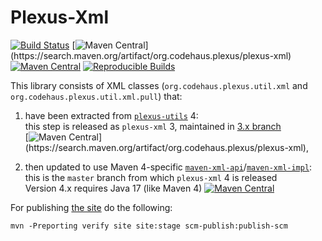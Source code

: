 Plexus-Xml
============

[![Build Status](https://github.com/codehaus-plexus/plexus-xml/actions/workflows/maven.yml/badge.svg)](https://github.com/codehaus-plexus/plexus-xml/actions)
[![Maven Central](https://img.shields.io/maven-central/v/org.codehaus.plexus/plexus-xml.svg?label=Maven%20Central&versionPrefix=3.)](https://search.maven.org/artifact/org.codehaus.plexus/plexus-xml)
[![Maven Central](https://img.shields.io/maven-central/v/org.codehaus.plexus/plexus-xml.svg?label=Maven%20Central)](https://search.maven.org/artifact/org.codehaus.plexus/plexus-xml)
[![Reproducible Builds](https://img.shields.io/endpoint?url=https://raw.githubusercontent.com/jvm-repo-rebuild/reproducible-central/master/content/org/codehaus/plexus/plexus-xml/badge.json)](https://github.com/jvm-repo-rebuild/reproducible-central/blob/master/content/org/codehaus/plexus/plexus-xml/README.md)

This library consists of XML classes (`org.codehaus.plexus.util.xml` and `org.codehaus.plexus.util.xml.pull`) that:

1. have been extracted from [`plexus-utils`](https://github.com/codehaus-plexus/plexus-utils/) 4:\
   this step is released as `plexus-xml` 3, maintained in [3.x branch](tree/3.x)\
   [![Maven Central](https://img.shields.io/maven-central/v/org.codehaus.plexus/plexus-xml.svg?label=Maven%20Central&versionPrefix=3.)](https://search.maven.org/artifact/org.codehaus.plexus/plexus-xml),

2. then updated to use Maven 4-specific [`maven-xml-api`](https://github.com/apache/maven/tree/maven-4.0.0-beta-5/api/maven-api-xml)/[`maven-xml-impl`](https://github.com/apache/maven/tree/maven-4.0.0-beta-5/maven-xml-impl):\
   this is the `master` branch from which `plexus-xml` 4 is released\
   Version 4.x requires Java 17 (like Maven 4)
   [![Maven Central](https://img.shields.io/maven-central/v/org.codehaus.plexus/plexus-xml.svg?label=Maven%20Central)](https://search.maven.org/artifact/org.codehaus.plexus/plexus-xml)

For publishing [the site](https://codehaus-plexus.github.io/plexus-xml/) do the following:

```
mvn -Preporting verify site site:stage scm-publish:publish-scm
```
